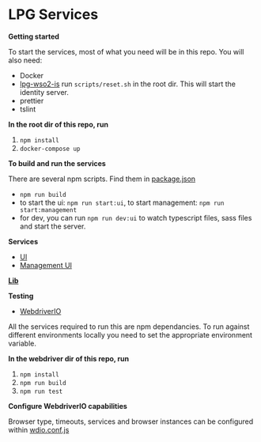 # LPG Services

**Getting started**

To start the services, most of what you need will be in this repo. You will also need:

* Docker
* [lpg-wso2-is](https://github.com/Civil-Service-Human-Resources/lpg-wso2-is) run `scripts/reset.sh` in the root dir. This will start the identity server.
* prettier
* tslint

**In the root dir of this repo, run**

1.  `npm install`
2.  `docker-compose up`

**To build and run the services**

There are several npm scripts. Find them in [package.json](package.json)

* `npm run build`
* to start the ui: `npm run start:ui`, to start management: `npm run start:management`
* for dev, you can run `npm run dev:ui` to watch typescript files, sass files and start the server.

**Services**

* [UI](src/ui)
* [Management UI](src/management-ui)

**[Lib](src/lib)**

**Testing**

* [WebdriverIO](test/webdriver)

All the services required to run this are npm dependancies. To run against different environments locally you need to set the appropriate environment variable.

**In the webdriver dir of this repo, run**

1.  `npm install`
2.  `npm run build`
3.  `npm run test`

**Configure WebdriverIO capabilities**

Browser type, timeouts, services and browser instances can be configured within [wdio.conf.js](test/webdriver/wdio.conf.js)

